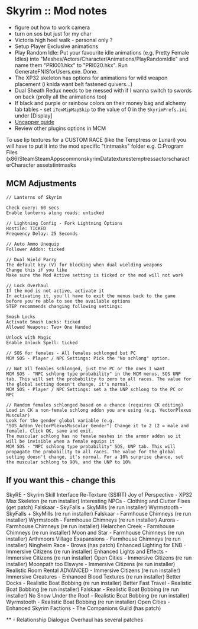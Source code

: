 # Skyrim :: Mod notes

- figure out how to work camera
- turn on sos but just for my char
- Victoria high heel walk - personal only ?
- Setup Player Exclusive animations
- Play Random Idle: Put your favourite idle animations (e.g. Pretty Female Idles) into "Meshes/Actors/Character/Animations/PlayRandomIdle" and name them "PRI001.hkx" to "PRI020.hkx". Run GenerateFNISforUsers.exe. Done.
- The XP32 skeleton has options for animations for wild weapon placement (i knida want belt fastened quivers...)
- Dual Sheath Redux needs to be messed with if I wanna switch to swords on back (prolly all the animations too)
- If black and purple or rainbow colors on their money bag and alchemy lab tables - set `iTexMipMapSkip` to the value of 0 in the `SkyrimPrefs.ini` under [Display]
- [Uncapper guide](http://wiki.step-project.com/Guide:Skyrim_-Community-_Uncapper)
- Review other plugins options in MCM

To use lip textures for a CUSTOM RACE (like the Temptress or Lunari) you will have to put it into the mod specific "tintmasks" folder
e.g. C:Program Files (x86)SteamSteamAppscommonskyrimDatatexturestemptressactorscharacterCharacter assetstintmasks

## MCM Adjustments

    // Lanterns of Skyrim

    Check every: 60 secs
    Enable lanterns along roads: unticked

    // Lightning Config - Fork Lightning Options
    Hostile: TICKED
    Frequency Delay: 25 Seconds

    // Auto Ammo Unequip
    Follower Addon: ticked

    // Dual Wield Parry
    The default key (V) for blocking when dual wielding weapons
    Change this if you like
    Make sure the Mod Active setting is ticked or the mod will not work

    // Lock Overhaul
    If the mod is not active, activate it
    In activating it, you'll have to exit the menus back to the game before you're able to see the available options
    STEP recommends changing following settings:

    Smash Locks
    Activate Smash Locks: ticked
    Allowed Weapons: Two+ One Handed

    Unlock with Magic
    Enable Unlock Spell: ticked

    // SOS for females - All females schlonged but PC
    MCM SOS - Player / NPC Settings: Pick the "No schlong" option.

    // Not all females schlonged, just the PC or the ones I want
    MCM SOS - "NPC schlong type probability" in the MCM menus, SOS UNP tab. This will set the probability to zero to all races. The value for the global setting doesn't change, it's normal.
    MCM SOS - Player / NPC Settings: set a the UNP schlong to the PC or NPC

    // Random females schlonged based on a chance (requires CK editing)
    Load in CK a non-female schlong addon you are using (e.g. VectorPlexus Muscular)
    Look for the gender global variable (e.g. "SOS_Addon_VectorPlexusMuscular_Gender") Change it to 2 (2 = male and female). Click OK, save and exit.
    The muscular schlong has no female meshes in the armor addon so it will be invisible when a female equips it
    MCM SOS - "NPC schlong type probability" SOS, UNP tab. This will propagate the probability to all races. The value for the global setting doesn't change, it's normal. For a 10% surprise chance, set the muscular schlong to 90%, and the UNP to 10%

## If you want this - change this

SkyRE - Skyrim Skill Interface Re-Texture (SSIRT)
Joy of Perspective - XP32 Max Skeleton (re run installer)
Interesting NPCs - Clothing and Clutter Fixes (get patch)
Falskaar - SkyFalls + SkyMills (re run installer)
Wyrmstooth - SkyFalls + SkyMills (re run installer)
Falskaar - Farmhouse Chimneys (re run installer)
Wyrmstooth - Farmhouse Chimneys (re run installer)
Aurora - Farmhouse Chimneys (re run installer)
Helarchen Creek - Farmhouse Chimneys (re run installer)
Moon and Star - Farmhouse Chimneys (re run installer)
Arthmoors Village Exapansions - Farmhouse Chimneys (re run installer)
Ningheim Race - Brows (has patch)
Enhanced Lighting for ENB - Immersive Citizens (re run installer)
Enhanced Lights and Effects - Immersive Citizens (re run installer)
Open Cities - Immersive Citizens (re run installer)
Moonpath too Elswyre - Immersive Citizens (re run installer)
Realistic Room Rental ADVANCED - Immersive Citizens (re run installer)
Immersive Creatures - Enhanced Blood Textures (re run installer)
Better Docks - Realistic Boat Bobbing (re run installer)
Better Fast Travel - Realistic Boat Bobbing (re run installer)
Falskaar - Realistic Boat Bobbing (re run installer)
No Snow Under the Roof - Realistic Boat Bobbing (re run installer)
Wyrmstooth - Realistic Boat Bobbing (re run installer)
Open Cities - Enhanced Skyrim Factions - The Companions Guild (has patch)

** - Relationship Dialogue Overhaul has several patches

